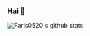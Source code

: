 ### Hai 🗿

<!--
Hello There 🗿
-->

![Faris0520's github stats](https://github-readme-stats.vercel.app/api?username=faris0520&show_icons=true&theme=radical)

